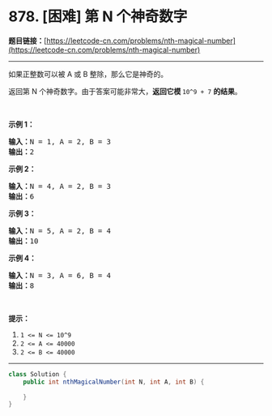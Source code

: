 # 878. [困难] 第 N 个神奇数字

**题目链接：**[https://leetcode-cn.com/problems/nth-magical-number](https://leetcode-cn.com/problems/nth-magical-number)

---

<div class="content__1Y2H">
 <div class="notranslate">
  <p>如果正整数可以被 A 或 B 整除，那么它是神奇的。</p> 
  <p>返回第 N 个神奇数字。由于答案可能非常大，<strong>返回它模&nbsp;</strong><code>10^9 + 7</code>&nbsp;<strong>的结果</strong>。</p> 
  <p>&nbsp;</p> 
  <ol> 
  </ol> 
  <p><strong>示例 1：</strong></p> 
  <pre class="language-text"><strong>输入：</strong>N = 1, A = 2, B = 3
<strong>输出：</strong>2
</pre> 
  <p><strong>示例&nbsp;2：</strong></p> 
  <pre class="language-text"><strong>输入：</strong>N = 4, A = 2, B = 3
<strong>输出：</strong>6
</pre> 
  <p><strong>示例 3：</strong></p> 
  <pre class="language-text"><strong>输入：</strong>N = 5, A = 2, B = 4
<strong>输出：</strong>10
</pre> 
  <p><strong>示例 4：</strong></p> 
  <pre class="language-text"><strong>输入：</strong>N = 3, A = 6, B = 4
<strong>输出：</strong>8
</pre> 
  <p>&nbsp;</p> 
  <p><strong>提示：</strong></p> 
  <ol> 
   <li><code>1 &lt;= N&nbsp;&lt;= 10^9</code></li> 
   <li><code>2 &lt;= A&nbsp;&lt;= 40000</code></li> 
   <li><code>2 &lt;= B&nbsp;&lt;= 40000</code></li> 
  </ol> 
 </div>
</div>

---

```java
class Solution {
    public int nthMagicalNumber(int N, int A, int B) {
        
    }
}
```